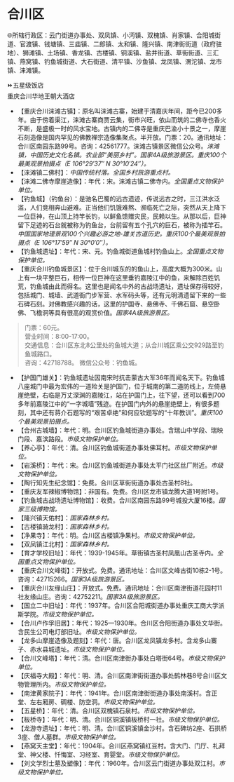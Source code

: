 # 合川区  
🌐所辖行政区：云门街道办事处、双凤镇、小沔镇、双槐镇、肖家镇、合阳城街道、官渡镇、钱塘镇、三庙镇、二郎镇、太和镇、隆兴镇、南津街街道（政府驻地）、狮滩镇、土场镇、香龙镇、古楼镇、铜溪镇、盐井街道、草街街道、三汇镇、燕窝镇、钓鱼城街道、大石街道、清平镇、沙鱼镇、龙凤镇、渭沱镇、龙市镇、涞滩镇。  
  
⏩五星级饭店  
重庆合川华地王朝大酒店  
  
* 【重庆合川涞滩古镇】：原名叫涞滩古寨，始建于清嘉庆年间，距今已200多年。由于傍着渠江，涞滩古寨商贾云集，街市兴旺，依山而筑的二佛寺也香火不断，是盛极一时的风水宝地。古镇内的二佛寺是重庆巴渝小十景之一，摩崖石刻造像是国内罕见的佛教禅宗造像集聚点。半开放。门票：20。通讯地址：合川区南园东路99号。咨询：42561777。涞滩古镇景区微信公众号。*涞滩镇，中国历史文化名镇。农业部“美丽乡村”。国家4A级旅游景区。重庆100个最美观景拍摄点（E 106°29′37″ N 30°10′24″）。*  
* 【涞滩镇二佛村】：*中国传统村落。全国乡村旅游重点村。*
* 【涞滩二佛寺摩崖造像】：年代：宋。涞滩古镇二佛寺内。*全国重点文物保护单位。*
* 【钓鱼城】（钓鱼台）：是驰名巴蜀的远古遗迹，传说远古之时，三江洪水泛滥，人们竞相奔山避难。正当他们饥饿难熬、濒临死亡之际，突然从天上降下一位巨神，在山顶上持竿长钓，以鲜鱼馈赠灾民，民赖以生。从那以后，巨神留下足迹的石台就被称为钓鱼台，台前留有五个孔穴的巨石，被称为插竿石。*中国国家地理景观100个兴趣必游之地-雄关古道历史。重庆100个最美观景拍摄点（E 106°17′59″ N 30°0′0″）。*
* 【钓鱼城遗址】：年代：宋、元。钓鱼城街道鱼城村钓鱼山上。*全国重点文物保护单位。*
* 【重庆合川钓鱼城景区】：位于合川城东的的鱼山上，高度大概为300米。山上有一块平整巨石，相传一位巨神在这里垂钓嘉陵江中的鱼，来解除百姓饥荒，钓鱼城由此而得名。这里也是闻名中外的古战场遗址，遗址保存得较好，包括城门、城墙、武道衙门步军营、水军码头等，还有元明清遗留下来的一些石碑石刻。对佛教感兴趣的话，这里的护国寺、悬佛寺、千佛石窟、悬空卧佛、飞檐洞等具有很高的观赏价值。*国家4A级旅游景区。*  
> 门票：60元。  
> 营业时间：8:00-17:00。  
> 交通信息：合川区东北8公里处的鱼城大道；从合川城区乘公交929路至钓鱼城路口。  
> 咨询：42718788。 
> 微信公众号：钓鱼城。
* 【护国门雄关】：钓鱼城遗址因南宋时抗击蒙古大军36年而闻名天下。钓鱼城八座城门中最为宏伟的一道险关是护国门，位于城南的第二道防线上，左倚悬崖绝壁，右临是万丈深渊的嘉陵江，站在护国门上，往下望，还可以看到700多年前嘉陵江中的“一字城墙”残迹。在护国门内外的悬崖绝壁上，有很多题刻，其中还有蒋介石题写的“艰苦卓绝”和何应钦题写的“十年教训”。*重庆100个最美观景拍摄点。*
* 【合州古城墙】：年代：明。合川区钓鱼城街道办事处。含瑞山中学段、瑞映门段、嘉滨路段。*市级文物保护单位。* 
* 【养心亭】：年代：清。合川区钓鱼城街道办事处佛耳村。*市级文物保护单位。*  
* 【岩溪桥】：年代：宋。合川区钓鱼城街道办事处太平门社区丝厂附近。*市级文物保护单位。*  
* 【陶行知先生纪念馆】：免费。合川区草街街道办事处古圣村8社。
* 【重庆友军辣椒博物馆】：非国有。免费。合川区龙市镇龙腾大道1号附1号。
* 【钓鱼城古战场遗址博物馆】：收费。合川区南园东路99号城投大厦16楼。*国家三级博物馆。* 
* 【隆兴镇天佑村】：*国家森林乡村。*
* 【古楼镇骑龙村】：*国家森林乡村。*
* 【净果寺】：年代：明。合川区古楼镇净果村。*市级文物保护单位。*  
* 【双凤镇江北村】：*国家森林乡村。*
* 【育才学校旧址】：年代：1939-1945年。草街镇古圣村凤凰山古圣寺内。*全国重点文物保护单位。*  
* 【重庆合川文峰街】：开放式。免费。通讯地址：合川区文峰古街10栋2-1号。咨询：42715266。*国家3A级旅游景区。*  
* 【重庆合川友缘山庄】：开放式。免费。通讯地址：合川区南津街道花园村11社友缘山庄。咨询：42752211。*国家3A级旅游景区。*  
* 【国立二中旧址】：年代：1937年。合川区合阳城街道办事处重庆工商大学派斯学院。*市级文物保护单位。*  
* 【合川卢作孚旧居】：年代：1925—1930年。合川区合阳街道办事处文华街。含民生公司电灯部旧址。*市级文物保护单位。* 
* 【龙多山摩崖造像及题刻】：年代：唐。合川区龙凤镇龙多村。含龙多山寨子、赤水县城遗址。*市级文物保护单位。* 
* 【合川文峰塔】：年代：清。合川区南津街办事处白塔街64号。*市级文物保护单位。*  
* 【庆福寺大殿】：年代：明、清。合川区南津街街道办事处鹤林巷8号合川区文物管理所内。*市级文物保护单位。*  
* 【南津黄家院子】：年代：1941年。合川区南津街街道办事处南溪村。含正堂、左右厢房、碉楼、防空洞。*市级文物保护单位。* 
* 【五星桥】：年代：清。合川区双槐镇石泉村。*市级文物保护单位。*  
* 【板桥寺】：年代：明、清。合川区铜溪镇板桥村一社。*市级文物保护单位。*  
* 【龙游寺遗址】：年代：明、清。合川区铜溪镇金沙村。含石碑坊2座、石拱桥3座、僧人墓群。*市级文物保护单位。* 
* 【燕窝天主堂】：年代：1904年。合川区燕窝镇红豆村。含大门、门厅、礼拜堂、神父楼、忏悔室、习经室、育婴堂。*市级文物保护单位。* 
* 【刘文学烈士墓及塑像】：年代：1960年。合川区云门街道办事处双江村。*市级文物保护单位。*  